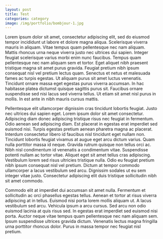 ```yaml
---
layout: post
title: Test
categories: category
image: /img/portfolio/bombjour-1.jpg
---
```


Lorem ipsum dolor sit amet, consectetur adipiscing elit, sed do eiusmod tempor incididunt ut labore et dolore magna aliqua. Scelerisque viverra mauris in aliquam. Vitae tempus quam pellentesque nec nam aliquam. Mattis rhoncus urna neque viverra justo nec ultrices dui sapien. Integer feugiat scelerisque varius morbi enim nunc faucibus. Tempus quam pellentesque nec nam aliquam sem et tortor. Eget aliquet nibh praesent tristique magna sit amet purus gravida. Feugiat pretium nibh ipsum consequat nisl vel pretium lectus quam. Senectus et netus et malesuada fames ac turpis egestas. Ut aliquam purus sit amet luctus venenatis. Tincidunt ornare massa eget egestas purus viverra accumsan. In hac habitasse platea dictumst quisque sagittis purus sit. Faucibus ornare suspendisse sed nisi lacus sed viverra tellus. Ut etiam sit amet nisl purus in mollis. In est ante in nibh mauris cursus mattis.

Pellentesque elit ullamcorper dignissim cras tincidunt lobortis feugiat. Justo nec ultrices dui sapien eget. Lorem ipsum dolor sit amet consectetur. Adipiscing diam donec adipiscing tristique risus nec feugiat in fermentum. Odio aenean sed adipiscing diam. Est placerat in egestas erat imperdiet sed euismod nisi. Turpis egestas pretium aenean pharetra magna ac placerat. Interdum consectetur libero id faucibus nisl tincidunt eget nullam non. Tincidunt lobortis feugiat vivamus at augue eget arcu dictum varius. Quam nulla porttitor massa id neque. Gravida rutrum quisque non tellus orci ac. Nibh nisl condimentum id venenatis a condimentum vitae. Suspendisse potenti nullam ac tortor vitae. Aliquet eget sit amet tellus cras adipiscing. Vestibulum lorem sed risus ultricies tristique nulla. Odio eu feugiat pretium nibh ipsum consequat nisl vel pretium. Dictum at tempor commodo ullamcorper a lacus vestibulum sed arcu. Dignissim sodales ut eu sem integer vitae justo. Consectetur adipiscing elit duis tristique sollicitudin nibh sit amet commodo.

Commodo elit at imperdiet dui accumsan sit amet nulla. Fermentum et sollicitudin ac orci phasellus egestas tellus. Aenean et tortor at risus viverra adipiscing at in tellus. Euismod nisi porta lorem mollis aliquam ut. A lacus vestibulum sed arcu. Vehicula ipsum a arcu cursus. Sed arcu non odio euismod lacinia at quis risus sed. In egestas erat imperdiet sed euismod nisi porta. Auctor neque vitae tempus quam pellentesque nec nam aliquam sem. Ipsum suspendisse ultrices gravida dictum. Venenatis lectus magna fringilla urna porttitor rhoncus dolor. Purus in massa tempor nec feugiat nisl pretium.
